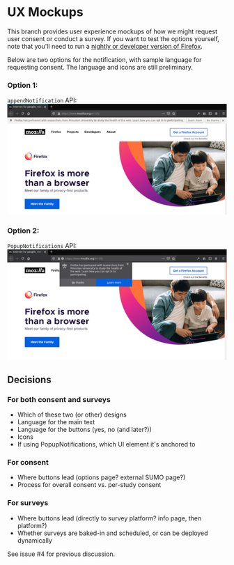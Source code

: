 # UX Mockups
This branch provides user experience mockups of how we might request user consent or conduct a survey.
If you want to test the options yourself, note that you'll need to run a [nightly or developer
version of Firefox](https://www.mozilla.org/en-US/firefox/channel/desktop/).

Below are two options for the notification, with sample language for requesting consent.
The language and icons are still preliminary.

### Option 1:
`appendNotification` API:
![appendNotification](./samples/appendNotification.png "Using the appendNotification API")

### Option 2:
`PopupNotifications` API:
![PopupNotifications](./samples/PopupNotifications.png "Using the PopupNotifications API")

## Decisions
### For both consent and surveys
- Which of these two (or other) designs
- Language for the main text
- Language for the buttons (yes, no (and later?))
- Icons
- If using PopupNotifications, which UI element it's anchored to

### For consent
- Where buttons lead (options page? external SUMO page?)
- Process for overall consent vs. per-study consent

### For surveys
- Where buttons lead (directly to survey platform? info page, then platform?)
- Whether surveys are baked-in and scheduled, or can be deployed dynamically

See issue #4 for previous discussion.
